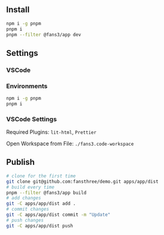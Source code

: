 ## Install

```sh
npm i -g pnpm
pnpm i
pnpm --filter @fans3/app dev
```

## Settings

### VSCode

### Environments

```sh
npm i -g pnpm
pnpm i
```

### VSCode Settings

Required Plugins: `lit-html`, `Prettier`

Open Workspace from File: `./fans3.code-workspace`

## Publish

```sh
# clone for the first time
git clone git@github.com:fansthree/demo.git apps/app/dist
# build every time
pnpm --filter @fans3/app build
# add changes
git -C apps/app/dist add .
# commit changes
git -C apps/app/dist commit -m "Update"
# push changes
git -C apps/app/dist push
```

